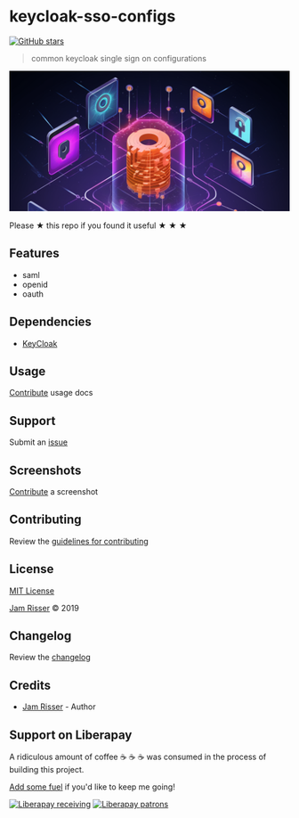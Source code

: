 # keycloak-sso-configs

[![GitHub stars](https://img.shields.io/github/stars/codejamninja/keycloak-sso-configs.svg?style=social&label=Stars)](https://github.com/codejamninja/keycloak-sso-configs)

> common keycloak single sign on configurations

![](assets/keycloak-sso-configs.png)

Please ★ this repo if you found it useful ★ ★ ★


## Features

* saml
* openid
* oauth


## Dependencies

* [KeyCloak](https://www.keycloak.org)


## Usage

[Contribute](https://github.com/codejamninja/keycloak-sso-configs/blob/master/CONTRIBUTING.md) usage docs


## Support

Submit an [issue](https://github.com/codejamninja/keycloak-sso-configs/issues/new)


## Screenshots

[Contribute](https://github.com/codejamninja/keycloak-sso-configs/blob/master/CONTRIBUTING.md) a screenshot


## Contributing

Review the [guidelines for contributing](https://github.com/codejamninja/keycloak-sso-configs/blob/master/CONTRIBUTING.md)


## License

[MIT License](https://github.com/codejamninja/keycloak-sso-configs/blob/master/LICENSE)

[Jam Risser](https://codejam.ninja) © 2019


## Changelog

Review the [changelog](https://github.com/codejamninja/keycloak-sso-configs/blob/master/CHANGELOG.md)


## Credits

* [Jam Risser](https://codejam.ninja) - Author


## Support on Liberapay

A ridiculous amount of coffee ☕ ☕ ☕ was consumed in the process of building this project.

[Add some fuel](https://liberapay.com/codejamninja/donate) if you'd like to keep me going!

[![Liberapay receiving](https://img.shields.io/liberapay/receives/codejamninja.svg?style=flat-square)](https://liberapay.com/codejamninja/donate)
[![Liberapay patrons](https://img.shields.io/liberapay/patrons/codejamninja.svg?style=flat-square)](https://liberapay.com/codejamninja/donate)
